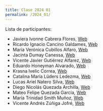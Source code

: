 ```yaml
---
title: Clase 2024 01
permalink: /2024_01/
---
```


Lista de participantes:
- Javiera Ivonne Cabrera Flores, [Web]()
- Ricardo Ignacio Cancino Galdames, [Web]()
- María Verónica Cubillos Alfaro, [Web]()
- Jacinta Dumay Canessa, [Web]()
- Vicente Javier Gutiérrez Alfarez, [Web]()
- Eduardo Honeyman Alvarado, [Web]()
- Krasna Ivelic Correa, [Web]()
- Catalina María Lüders Ledezma, [Web](https://catalinaluders.github.io/skills-github-pages/)
- Lucas Ariel Natero Silva, [Web]()
- Diego Nicolás Quezada Archilla, [Web]()
- Mateo Felipe Quezada García, [Web]()
- María Trinidad Smith Muñoz, [Web]()
- Vicente Andrés Zúñiga Jofré, [Web]()
